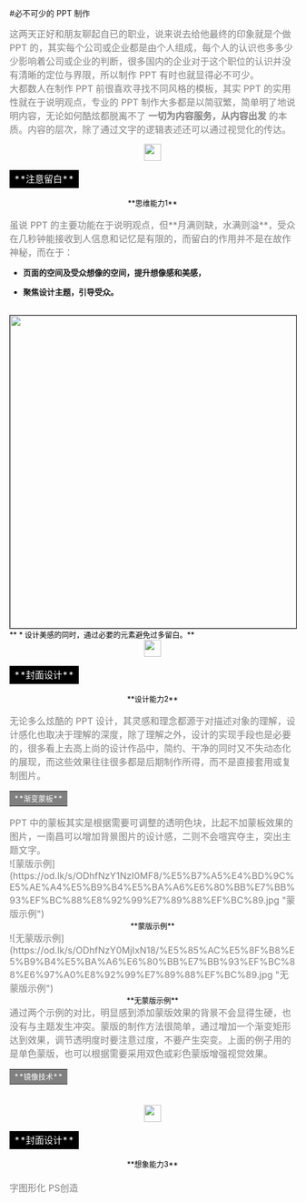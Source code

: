 #必不可少的 PPT 制作

<font color=gray size=3>这两天正好和朋友聊起自已的职业，说来说去给他最终的印象就是个做 PPT 的，其实每个公司或企业都是由个人组成，每个人的认识也多多少少影响着公司或企业的判断，很多国内的企业对于这个职位的认识并没有清晰的定位与界限，所以制作 PPT 有时也就显得必不可少。</font>
<br />
<font color=gray size=3>大都数人在制作 PPT 前很喜欢寻找不同风格的模板，其实 PPT 的实用性就在于说明观点，专业的 PPT 制作大多都是以简驭繁，简单明了地说明内容，无论如何酷炫都脱离不了 **一切为内容服务，从内容出发** 的本质。内容的层次，除了通过文字的逻辑表述还可以通过视觉化的传达。</font>
<br />
<center><img src='https://web.opendrive.com/api/v1/download/file.json/ODhfNzYyMTUxNF8?inline=1' align='center' style=' width:30px;height:30 px'/></center>
<center><table><tr><td bgcolor=black><font color=white size=3>**注意留白**</font></td></tr></table></center>
<center><font color=black size=2>**思维能力1**</center></font>
<br />
<font color=gray size=3>虽说 PPT 的主要功能在于说明观点，但**月满则缺，水满则溢**，受众在几秒钟能接收到人信息和记忆是有限的，而留白的作用并不是在故作神秘，而在于：</font>

* **页面的空间及受众想像的空间，提升想像感和美感，**

* **聚焦设计主题，引导受众。**
<br />
<img src="https://od.lk/s/ODhfNzYyODcyMV8/th.jpg" width="550" hegiht="300" style="border:1px solid #000;" />
<br />
<font color=black size=2>** * 设计美感的同时，通过必要的元素避免过多留白。**</font>
<br />
<center><img src='https://web.opendrive.com/api/v1/download/file.json/ODhfNzYyMTUxNF8?inline=1' align='center' style=' width:30px;height:30 px'/></center>
<center><table><tr><td bgcolor=black><font color=white size=3>**封面设计**</font></td></tr></table></center>
<center><font color=black size=2>**设计能力2**</center></font>
<br />
<font color=gray size=3>无论多么炫酷的 PPT 设计，其灵感和理念都源于对描述对象的理解，设计感化也取决于理解的深度，除了理解之外，设计的实现手段也是必要的，很多看上去高上尚的设计作品中，简约、干净的同时又不失动态化的展现，而这些效果往往很多都是后期制作所得，而不是直接套用或复制图片。</font>
<br />
<center><table><tr><td bgcolor=gray><font color=white size=2>**渐变蒙板**</font></td></tr></table></center>
<font color=gray size=3>PPT 中的蒙板其实是根据需要可调整的透明色块，比起不加蒙板效果的图片，一南昌可以增加背景图片的设计感，二则不会喧宾夺主，突出主题文字。
<br />
![蒙版示例](https://od.lk/s/ODhfNzY1NzI0MF8/%E5%B7%A5%E4%BD%9C%E5%AE%A4%E5%B9%B4%E5%BA%A6%E6%80%BB%E7%BB%93%EF%BC%88%E8%92%99%E7%89%88%EF%BC%89.jpg "蒙版示例")
<center><font color=black size=2>**蒙版示例**</center></font>
![无蒙版示例](https://od.lk/s/ODhfNzY0MjIxN18/%E5%85%AC%E5%8F%B8%E5%B9%B4%E5%BA%A6%E6%80%BB%E7%BB%93%EF%BC%88%E6%97%A0%E8%92%99%E7%89%88%EF%BC%89.jpg "无蒙版示例")
<center><font color=black size=2>**无蒙版示例**</center></font>
通过两个示例的对比，明显感到添加蒙版效果的背景不会显得生硬，也没有与主题发生冲突。蒙版的制作方法很简单，通过增加一个渐变矩形达到效果，调节透明度时要注意过度，不要产生突变。上面的例子用的是单色蒙版，也可以根据需要采用双色或彩色蒙版增强视觉效果。
<center><table><tr><td bgcolor=gray><font color=white size=2>**镜像技术**</font></td></tr></table></center>
<br />
<center><img src='https://web.opendrive.com/api/v1/download/file.json/ODhfNzYyMTUxNF8?inline=1' align='center' style=' width:30px;height:30 px'/></center>
<center><table><tr><td bgcolor=black><font color=white size=3>**封面设计**</font></td></tr></table></center>
<center><font color=black size=2>**想象能力3**</center></font>
<br />
字图形化
PS创造
